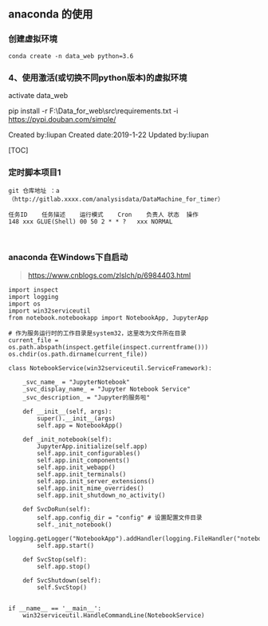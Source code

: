 
## anaconda 的使用
### 创建虚拟环境
```
conda create -n data_web python=3.6
```
### 4、使用激活(或切换不同python版本)的虚拟环境
activate data_web

pip install -r F:\Data_for_web\src\requirements.txt  -i https://pypi.douban.com/simple/ 


Created by:liupan
Created date:2019-1-22
Updated by:liupan


[TOC]
### 定时脚本项目1
	git 仓库地址 ：a（http://gitlab.xxxx.com/analysisdata/DataMachine_for_timer）

```
任务ID	任务描述	运行模式	Cron	负责人	状态	操作
148	xxx	GLUE(Shell)	00 50 2 * * ?	xxx	NORMAL	



```
### anaconda 在Windows下自启动
> https://www.cnblogs.com/zlslch/p/6984403.html

```
import inspect
import logging
import os
import win32serviceutil
from notebook.notebookapp import NotebookApp, JupyterApp

# 作为服务运行时的工作目录是system32，这里改为文件所在目录
current_file = os.path.abspath(inspect.getfile(inspect.currentframe()))
os.chdir(os.path.dirname(current_file))

class NotebookService(win32serviceutil.ServiceFramework):

    _svc_name_ = "JupyterNotebook"
    _svc_display_name_ = "Jupyter Notebook Service"
    _svc_description_ = "Jupyter的服务啦"

    def __init__(self, args):
        super().__init__(args)
        self.app = NotebookApp()

    def _init_notebook(self):
        JupyterApp.initialize(self.app)
        self.app.init_configurables()
        self.app.init_components()
        self.app.init_webapp()
        self.app.init_terminals()
        self.app.init_server_extensions()
        self.app.init_mime_overrides()
        self.app.init_shutdown_no_activity()

    def SvcDoRun(self):
        self.app.config_dir = "config" # 设置配置文件目录
        self._init_notebook()
        logging.getLogger("NotebookApp").addHandler(logging.FileHandler("notebook.log"))
        self.app.start()

    def SvcStop(self):
        self.app.stop()

    def SvcShutdown(self):
        self.SvcStop()


if __name__ == '__main__':
    win32serviceutil.HandleCommandLine(NotebookService)
```







